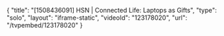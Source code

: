 {
    "title": "[1508436091] HSN | Connected Life: Laptops as Gifts",
    "type": "solo",
    "layout": "iframe-static",
    "videoId": "123178020",
    "url": "\/tvpembed\/123178020"
}